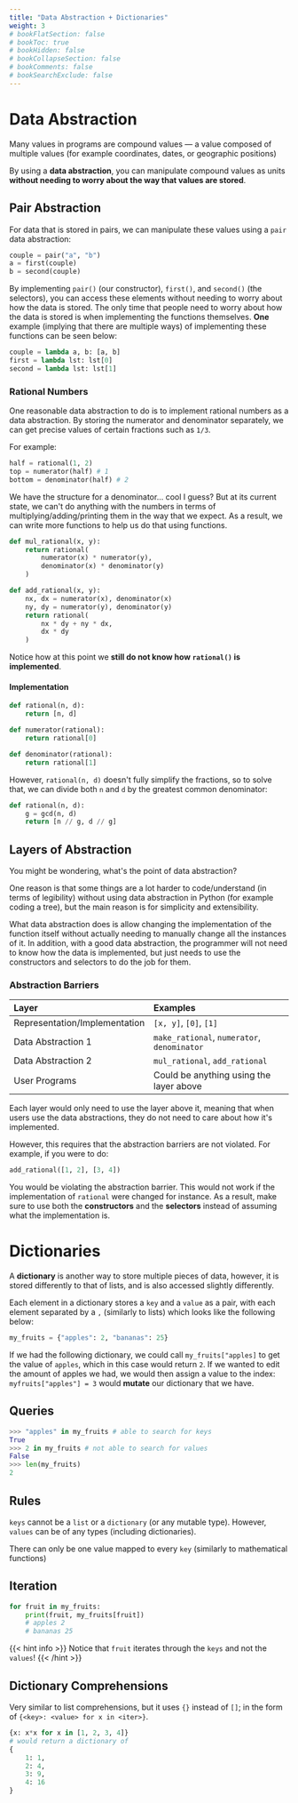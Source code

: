```yaml
---
title: "Data Abstraction + Dictionaries"
weight: 3
# bookFlatSection: false
# bookToc: true
# bookHidden: false
# bookCollapseSection: false
# bookComments: false
# bookSearchExclude: false
---
```


# Data Abstraction

Many values in programs are compound values — a value composed of multiple values (for example coordinates, dates, or geographic positions)

By using a **data abstraction**, you can manipulate compound values as units **without needing to worry about the way that values are stored**.

## Pair Abstraction

For data that is stored in pairs, we can manipulate these values using a `pair` data abstraction:

```python
couple = pair("a", "b")
a = first(couple)
b = second(couple)
```

By implementing `pair()` (our constructor), `first()`, and `second()` (the selectors), you can access these elements without needing to worry about how the data is stored. The only time that people need to worry about how the data is stored is when implementing the functions themselves. **One** example (implying that there are multiple ways) of implementing these functions can be seen below:

```python
couple = lambda a, b: [a, b]
first = lambda lst: lst[0]
second = lambda lst: lst[1] 
```

### Rational Numbers

One reasonable data abstraction to do is to implement rational numbers as a data abstraction. By storing the numerator and denominator separately, we can get precise values of certain fractions such as `1/3`.

For example:

```python
half = rational(1, 2)
top = numerator(half) # 1
bottom = denominator(half) # 2
```

We have the structure for a denominator... cool I guess? But at its current state, we can't do anything with the numbers in terms of multiplying/adding/printing them in the way that we expect. As a result, we can write more functions to help us do that using functions.

```python
def mul_rational(x, y):
    return rational(
        numerator(x) * numerator(y),
        denominator(x) * denominator(y)
    )

def add_rational(x, y):
    nx, dx = numerator(x), denominator(x)
    ny, dy = numerator(y), denominator(y)
    return rational(
        nx * dy + ny * dx, 
        dx * dy
    )
```

Notice how at this point we **still do not know how `rational()` is implemented**.

#### Implementation

```python
def rational(n, d):
    return [n, d]

def numerator(rational):
    return rational[0]

def denominator(rational):
    return rational[1]
```

However, `rational(n, d)` doesn't fully simplify the fractions, so to solve that, we can divide both `n` and `d` by the greatest common denominator:

```python
def rational(n, d):
    g = gcd(n, d)
    return [n // g, d // g]
```

## Layers of Abstraction

You might be wondering, what's the point of data abstraction?

One reason is that some things are a lot harder to code/understand (in terms of legibility) without using data abstraction in Python (for example coding a tree), but the main reason is for simplicity and extensibility.

What data abstraction does is allow changing the implementation of the function itself without actually needing to manually change all the instances of it. In addition, with a good data abstraction, the programmer will not need to know how the data is implemented, but just needs to use the constructors and selectors to do the job for them. 

### Abstraction Barriers

Layer|Examples
:--|:--
Representation/Implementation|`[x, y]`, `[0]`, `[1]`
Data Abstraction 1|`make_rational`, `numerator`, `denominator`
Data Abstraction 2|`mul_rational`, `add_rational`
User Programs|Could be anything using the layer above

Each layer would only need to use the layer above it, meaning that when users use the data abstractions, they do not need to care about how it's implemented.

However, this requires that the abstraction barriers are not violated. For example, if you were to do:

```python
add_rational([1, 2], [3, 4])
```

You would be violating the abstraction barrier. This would not work if the implementation of `rational` were changed for instance. As a result, make sure to use both the **constructors** and the **selectors** instead of assuming what the implementation is.

# Dictionaries

A **dictionary** is another way to store multiple pieces of data, however, it is stored differently to that of lists, and is also accessed slightly differently.

Each element in a dictionary stores a `key` and a `value` as a pair, with each element separated by a `,` (similarly to lists) which looks like the following below:

```python
my_fruits = {"apples": 2, "bananas": 25}
```

If we had the following dictionary, we could call `my_fruits["apples]` to get the value of `apples`, which in this case would return `2`. If we wanted to edit the amount of apples we had, we would then assign a value to the index: `myfruits["apples"] = 3` would **mutate** our dictionary that we have.

## Queries

```python
>>> "apples" in my_fruits # able to search for keys
True
>>> 2 in my_fruits # not able to search for values
False
>>> len(my_fruits)
2
```

## Rules

`keys` cannot be a `list` or a `dictionary` (or any mutable type). However, `values` can be of any types (including dictionaries).

There can only be one value mapped to every `key` (similarly to mathematical functions)

## Iteration

```python
for fruit in my_fruits:
    print(fruit, my_fruits[fruit])
    # apples 2
    # bananas 25
```

{{< hint info >}}
Notice that `fruit` iterates through the `keys` and not the `values`!
{{< /hint >}}

## Dictionary Comprehensions

Very similar to list comprehensions, but it uses `{}` instead of `[]`; in the form of `{<key>: <value> for x in <iter>}`.

```python
{x: x*x for x in [1, 2, 3, 4]}
# would return a dictionary of 
{
    1: 1,
    2: 4,
    3: 9,
    4: 16
}
```